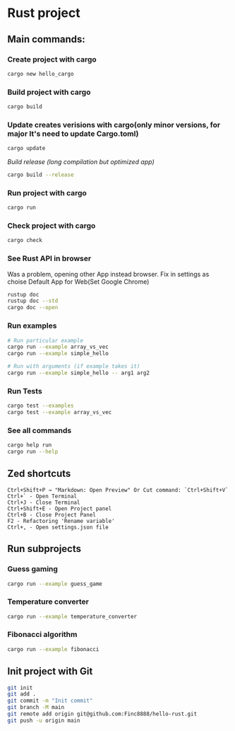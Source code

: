 # Rust project
## Main commands:
### Create project with cargo
```bash
cargo new hello_cargo
```
### Build project with cargo
```bash
cargo build
```
### Update creates verisions with cargo(only minor versions, for major It's need to update Cargo.toml)
```bash
cargo update
```
*Build release (long compilation but optimized app)*
```bash
cargo build --release
```
### Run project with cargo
```bash
cargo run
```
### Check project with cargo
```bash
cargo check
```
### See Rust API in browser
Was a problem, opening other App instead browser. Fix in settings as choise Default App for Web(Set Google Chrome)
```bash
rustup doc
rustup doc --std
cargo doc --open
```
### Run examples
```bash
# Run particular example
cargo run --example array_vs_vec
cargo run --example simple_hello

# Run with arguments (if example takes it)
cargo run --example simple_hello -- arg1 arg2
```
### Run Tests
```bash
cargo test --examples
cargo test --example array_vs_vec
```
### See all commands
```bash
cargo help run
cargo run --help
```
## Zed shortcuts
```
Ctrl+Shift+P → "Markdown: Open Preview" Or Cut command: `Ctrl+Shift+V`
Ctrl+` - Open Terminal
Ctrl+J - Close Terminal
Ctrl+Shift+E - Open Project panel
Ctrl+B - Close Project Panel
F2 - Refactoring 'Rename variable'
Ctrl+, - Open settings.json file
```
## Run subprojects
### Guess gaming
```bash
cargo run --example guess_game
```
### Temperature converter
```bash
cargo run --example temperature_converter
```
### Fibonacci algorithm
```bash
cargo run --example fibonacci
```
## Init project with Git
```bash
git init
git add .
git commit -m "Init commit"
git branch -M main
git remote add origin git@github.com:Finc8888/hello-rust.git
git push -u origin main
```
